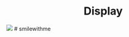 <html>
  <head> </head> <body> <h1 align = center> Display</h1> <img src = "img/Display.png"> </body>
</html>
# smilewithme
